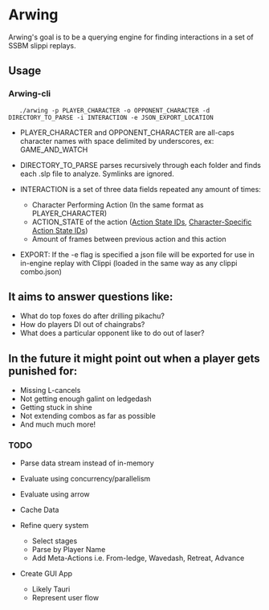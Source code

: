 # Arwing

Arwing's goal is to be a querying engine for finding interactions in a set of SSBM slippi replays.

## Usage
### Arwing-cli
 ```
    ./arwing -p PLAYER_CHARACTER -o OPPONENT_CHARACTER -d DIRECTORY_TO_PARSE -i INTERACTION -e JSON_EXPORT_LOCATION
 ```
* PLAYER_CHARACTER and OPPONENT_CHARACTER are all-caps character names with space delimited by underscores, ex: GAME_AND_WATCH

* DIRECTORY_TO_PARSE parses recursively through each folder and finds each .slp file to analyze. Symlinks are ignored.

* INTERACTION is a set of three data fields repeated any amount of times: 
    * Character Performing Action (In the same format as PLAYER_CHARACTER)
    * ACTION_STATE of the action ([Action State IDs](https://docs.google.com/spreadsheets/d/1JX2w-r2fuvWuNgGb6D3Cs4wHQKLFegZe2jhbBuIhCG8/preview#gid=13 "Action State IDs"), [Character-Specific Action State IDs](https://docs.google.com/spreadsheets/d/1Nu3hSc1U6apOhU4JIJaWRC4Lj0S1inN8BFsq3Y8cFjI/preview "Action State IDs"))
    * Amount of frames between previous action and this action

* EXPORT: If the -e flag is specified a json file will be exported for use in in-engine replay with Clippi (loaded in the same way as any clippi combo.json)



## It aims to answer questions like:

- What do top foxes do after drilling pikachu?
- How do players DI out of chaingrabs?
- What does a particular opponent like to do out of laser?

## In the future it might point out when a player gets punished for:

- Missing L-cancels
- Not getting enough galint on ledgedash
- Getting stuck in shine
- Not extending combos as far as possible
- And much much more!

### TODO
- Parse data stream instead of in-memory
- Evaluate using concurrency/parallelism
- Evaluate using arrow
- Cache Data
- Refine query system
    - Select stages
    - Parse by Player Name
    - Add Meta-Actions i.e. From-ledge, Wavedash, Retreat, Advance

- Create GUI App
    - Likely Tauri
    - Represent user flow